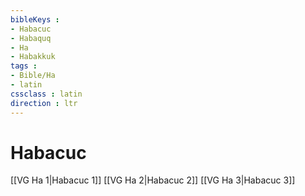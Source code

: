 ```yaml
---
bibleKeys : 
- Habacuc
- Habaquq
- Ha
- Habakkuk
tags : 
- Bible/Ha
- latin
cssclass : latin
direction : ltr
---
```


# Habacuc

[[VG Ha 1|Habacuc 1]]
[[VG Ha 2|Habacuc 2]]
[[VG Ha 3|Habacuc 3]]
